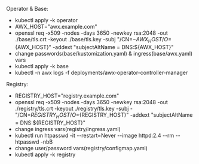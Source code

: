 Operator & Base:

- kubectl apply -k operator
- AWX_HOST="awx.example.com"
- openssl req -x509 -nodes -days 3650 -newkey rsa:2048 -out ./base/tls.crt -keyout ./base/tls.key -subj "/CN=$- {AWX_HOST}/O=${AWX_HOST}" -addext "subjectAltName = DNS:${AWX_HOST}"
- change passwords(base/kustomization.yaml) & ingress(base/awx.yaml) vars
- kubectl apply -k base
- kubectl -n awx logs -f deployments/awx-operator-controller-manager

Registry:

- REGISTRY_HOST="registry.example.com"
- openssl req -x509 -nodes -days 3650 -newkey rsa:2048 -out ./registry/tls.crt -keyout ./registry/tls.key -subj - "/CN=${REGISTRY_HOST}/O=${REGISTRY_HOST}" -addext "subjectAltName = DNS:${REGISTRY_HOST}"
- change ingress vars(registry/ingress.yaml)
- kubectl run htpasswd -it --restart=Never --image httpd:2.4 --rm -- htpasswd -nbB <user> <password>
- change user/password vars(registry/configmap.yaml)
- kubectl apply -k registry